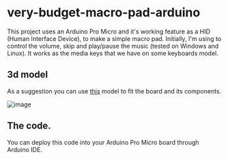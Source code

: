 # very-budget-macro-pad-arduino
This project uses an Arduino Pro Micro and it's working feature as a HID (Human Interface Device), to make a simple macro pad. Initially, I'm using to control the volume, skip and play/pause the music (tested on Windows and Linux). It works as the media keys that we have on some keyboards model.

## 3d model
As a suggestion you can use [this](https://www.tinkercad.com/things/6qNC2uKGQGF-mini-macro-pad-arduino-pro-micro-rotary-encoder) model to fit the board and its components.

![image](https://user-images.githubusercontent.com/5191469/187534022-dfacf4e5-2ab8-426b-b353-e1b3c588e294.png)

## The code.
You can deploy this code into your Arduino Pro Micro board through Arduino IDE.
